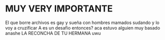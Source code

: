 # MUY VERY IMPORTANTE
El que borre archivos es gay y sueña con hombres mamados sudando y lo voy a cruzificar
A es un desafio entonces?
aca estuvo alguien muy basado
anashe
LA RECONCHA DE TU HERMANA uwu